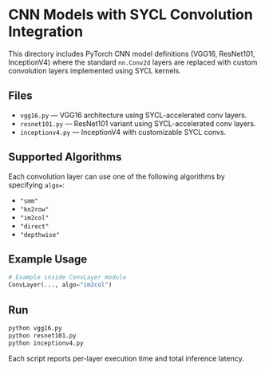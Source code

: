 # CNN Models with SYCL Convolution Integration

This directory includes PyTorch CNN model definitions (VGG16, ResNet101, InceptionV4) where the standard `nn.Conv2d` layers are replaced with custom convolution layers implemented using SYCL kernels.

## Files

- `vgg16.py` — VGG16 architecture using SYCL-accelerated conv layers.
- `resnet101.py` — ResNet101 variant using SYCL-accelerated conv layers.
- `inceptionv4.py` — InceptionV4 with customizable SYCL convs.

## Supported Algorithms

Each convolution layer can use one of the following algorithms by specifying `algo=`:

- `"smm"`
- `"kn2row"`
- `"im2col"`
- `"direct"`
- `"depthwise"`

## Example Usage

```python
# Example inside ConvLayer module
ConvLayer(..., algo="im2col")
```

## Run

```bash
python vgg16.py
python resnet101.py
python inceptionv4.py
```

Each script reports per-layer execution time and total inference latency.
